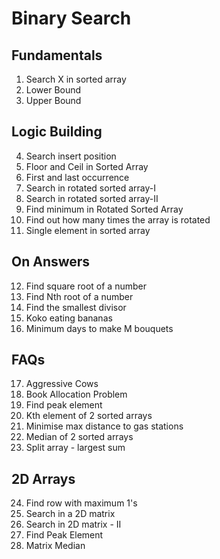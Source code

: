 # Binary Search

## Fundamentals

1. Search X in sorted array
2. Lower Bound
3. Upper Bound

## Logic Building

4. Search insert position
5. Floor and Ceil in Sorted Array
6. First and last occurrence
7. Search in rotated sorted array-I
8. Search in rotated sorted array-II
9. Find minimum in Rotated Sorted Array
10. Find out how many times the array is rotated
11. Single element in sorted array

## On Answers

12. Find square root of a number
13. Find Nth root of a number
14. Find the smallest divisor
15. Koko eating bananas
16. Minimum days to make M bouquets

## FAQs

17. Aggressive Cows
18. Book Allocation Problem
19. Find peak element
20. Kth element of 2 sorted arrays
21. Minimise max distance to gas stations
22. Median of 2 sorted arrays
23. Split array - largest sum

## 2D Arrays

24. Find row with maximum 1's
25. Search in a 2D matrix
26. Search in 2D matrix - II
27. Find Peak Element
28. Matrix Median